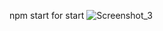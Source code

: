 npm start for start
![Screenshot_3](https://user-images.githubusercontent.com/110298068/213944361-041c0b31-f5c4-481a-9e34-fb2d8fbfca32.png)
